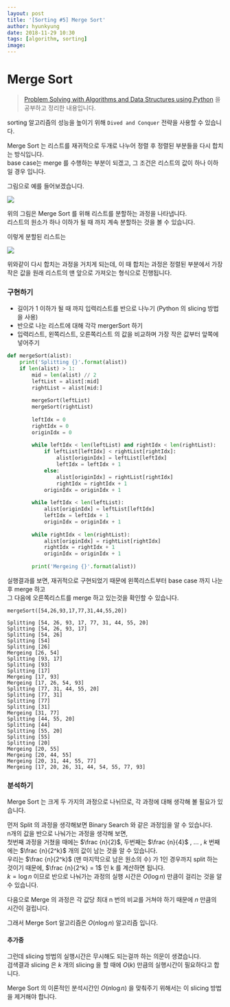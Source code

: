 ```yaml
---
layout: post
title: '[Sorting #5] Merge Sort'
author: hyunkyung
date: 2018-11-29 10:30
tags: [algorithm, sorting]
image: 
---
```


# Merge Sort



> [Problem Solving with Algorithms and Data Structures using Python](http://interactivepython.org/runestone/static/pythonds/SortSearch/TheBubbleSort.html) 을 공부하고 정리한 내용입니다.



sorting 알고리즘의 성능을 높이기 위해 ``Dived and Conquer`` 전략을 사용할 수 있습니다.

Merge Sort 는 리스트를 재귀적으로 두개로 나누어 정렬 후 정렬된 부분들을 다시 합치는 방식입니다.<br>base case는 merge 를 수행하는 부분이 되겠고, 그 조건은 리스트의 값이 하나 이하일 경우 입니다.

그림으로 예를 들어보겠습니다.

![](http://interactivepython.org/runestone/static/pythonds/_images/mergesortA.png)

위의 그림은 Merge Sort 를 위해 리스트를 분할하는 과정을 나타냅니다.<br>리스트의 원소가 하나 이하가 될 때 까지 계속 분할하는 것을 볼 수 있습니다.

이렇게 분할된 리스트는

![](http://interactivepython.org/runestone/static/pythonds/_images/mergesortB.png)

위와같이 다시 합치는 과정을 거치게 되는데, 이 때 합치는 과정은 정렬된 부분에서 가장 작은 값을 원래 리스트의 맨 앞으로 가져오는 형식으로 진행됩니다.



### 구현하기



- 길이가 1 이하가 될 때 까지 입력리스트를 반으로 나누기 (Python 의 slicing 방법을 사용)
- 반으로 나눈 리스트에 대해 각각 mergerSort 하기
- 입력리스트, 왼쪽리스트, 오른쪽리스트 의 값을 비교하며 가장 작은 값부터 앞쪽에 넣어주기



```python
def mergeSort(alist):
    print('Splitting {}'.format(alist))
    if len(alist) > 1:
        mid = len(alist) // 2
        leftList = alist[:mid]
        rightList = alist[mid:]
        
        mergeSort(leftList)
        mergeSort(rightList)
        
        leftIdx = 0
        rightIdx = 0
        originIdx = 0
        
        while leftIdx < len(leftList) and rightIdx < len(rightList):
            if leftList[leftIdx] < rightList[rightIdx]:
                alist[originIdx] = leftList[leftIdx]
                leftIdx = leftIdx + 1
            else:
                alist[originIdx] = rightList[rightIdx]
                rightIdx = rightIdx + 1
            originIdx = originIdx + 1
            
        while leftIdx < len(leftList):
            alist[originIdx] = leftList[leftIdx]
            leftIdx = leftIdx + 1
            originIdx = originIdx + 1
            
        while rightIdx < len(rightList):
            alist[originIdx] = rightList[rightIdx]
            rightIdx = rightIdx + 1
            originIdx = originIdx + 1
            
        print('Mergeing {}'.format(alist))
```

실행결과를 보면, 재귀적으로 구현되었기 때문에 왼쪽리스트부터 base case 까지 나눈 후 merge 하고<br>그 다음에 오른쪽리스트를 merge 하고 있는것을 확인할 수 있습니다.

```
mergeSort([54,26,93,17,77,31,44,55,20])
```

```
Splitting [54, 26, 93, 17, 77, 31, 44, 55, 20]
Splitting [54, 26, 93, 17]
Splitting [54, 26]
Splitting [54]
Splitting [26]
Mergeing [26, 54]
Splitting [93, 17]
Splitting [93]
Splitting [17]
Mergeing [17, 93]
Mergeing [17, 26, 54, 93]
Splitting [77, 31, 44, 55, 20]
Splitting [77, 31]
Splitting [77]
Splitting [31]
Mergeing [31, 77]
Splitting [44, 55, 20]
Splitting [44]
Splitting [55, 20]
Splitting [55]
Splitting [20]
Mergeing [20, 55]
Mergeing [20, 44, 55]
Mergeing [20, 31, 44, 55, 77]
Mergeing [17, 20, 26, 31, 44, 54, 55, 77, 93]
```



### 분석하기

Merge Sort 는 크게 두 가지의 과정으로 나뉘므로, 각 과정에 대해 생각해 볼 필요가 있습니다.

먼저 Split 의 과정을 생각해보면 Binary Search 와 같은 과정임을 알 수 있습니다.<br>n개의 값을 반으로 나눠가는 과정을 생각해 보면,<br>첫번째 과정을 거쳤을 때에는 $\frac {n}{2}$, 두번째는 $\frac {n}{4}$ , ... , $k$ 번째에는 $\frac {n}{2^k}$ 개의 값이 남는 것을 알 수 있습니다.<br>우리는 $\frac {n}{2^k}$ (맨 마지막으로 남은 원소의 수) 가 1인 경우까지 split 하는 것이기 때문에,  $\frac {n}{2^k} = 1$ 인 k 를 계산하면 됩니다. <br>$k=\log n$ 이므로 반으로 나눠가는 과정의 실행 시간은 $O(\log n)$ 만큼이 걸리는 것을 알 수 있습니다.

다음으로 Merge 의 과정은 각 값당 최대 n 번의 비교를 거쳐야 하기 때문에 $n$ 만큼의 시간이 걸립니다.

그래서 Merge Sort 알고리즘은 $O(n\log n)$ 알고리즘 입니다.



#### 추가중

그런데 slicing 방법의 실행시간은 무시해도 되는걸까 하는 의문이 생겼습니다. <br>검색결과 slicing 은 $k$ 개의 slicing 을 할 때에 $O(k)$  만큼의 실행시간이 필요하다고 합니다.

Merge Sort 의 이론적인 분석시간인 $O(n\log n)$ 을 맞춰주기 위해서는 이 slicing 방법을 제거해야 합니다.



